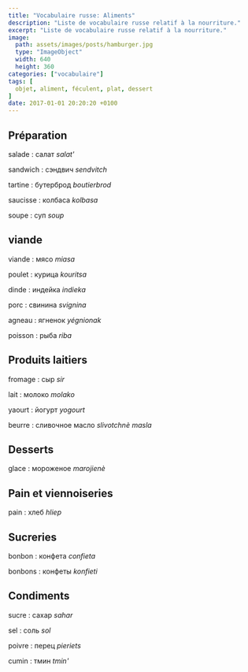 ```yaml
---
title: "Vocabulaire russe: Aliments"
description: "Liste de vocabulaire russe relatif à la nourriture."
excerpt: "Liste de vocabulaire russe relatif à la nourriture."
image:
  path: assets/images/posts/hamburger.jpg
  type: "ImageObject"
  width: 640
  height: 360
categories: ["vocabulaire"]
tags: [
  objet, aliment, féculent, plat, dessert
]
date: 2017-01-01 20:20:20 +0100
---
```


## Préparation

salade
: салат
*salat'*

sandwich
: сэндвич
*sendvitch*

tartine
: бутерброд
*boutierbrod*

saucisse
: колбаса
*kolbasa*

soupe
: суп
*soup*


## viande

viande
: мясо
*miasa*

poulet
: курица
*kouritsa*

dinde
: индейка
*indieka*

porc
: свинина
*svignina*

agneau
: ягненок
*yégnionak*

poisson
: рыба
*riba*


## Produits laitiers

fromage
: сыр
*sir*

lait
: молоко
*molako*

yaourt
: йогурт
*yogourt*

beurre
: сливочное масло
*slivotchnè masla*


## Desserts

glace
: мороженое
*marojienè*


## Pain et viennoiseries

pain
: хлеб
*hliep*


## Sucreries

bonbon
: конфета
*confieta*

bonbons
: конфеты
*konfieti*


## Condiments

sucre
: сахар
*sahar*

sel
: соль
*sol*

poivre
: перец
*pieriets*

cumin
: тмин
*tmin'*
